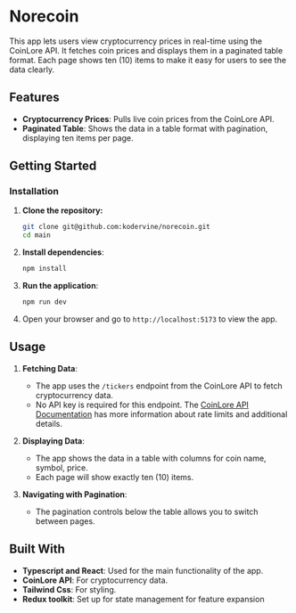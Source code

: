 # Norecoin

This app lets users view cryptocurrency prices in real-time using the CoinLore API. It fetches coin prices and displays them in a paginated table format. Each page shows ten (10) items to make it easy for users to see the data clearly.

## Features

- **Cryptocurrency Prices**: Pulls live coin prices from the CoinLore API.
- **Paginated Table**: Shows the data in a table format with pagination, displaying ten items per page.

## Getting Started

### Installation

1. **Clone the repository:**

   ```bash
   git clone git@github.com:kodervine/norecoin.git
   cd main
   ```

2. **Install dependencies**:

   ```bash
   npm install
   ```

3. **Run the application**:

   ```bash
   npm run dev
   ```

4. Open your browser and go to `http://localhost:5173` to view the app.

## Usage

1. **Fetching Data**:

   - The app uses the `/tickers` endpoint from the CoinLore API to fetch cryptocurrency data.
   - No API key is required for this endpoint. The [CoinLore API Documentation](https://www.coinlore.com/cryptocurrency-data-api) has more information about rate limits and additional details.

2. **Displaying Data**:

   - The app shows the data in a table with columns for coin name, symbol, price.
   - Each page will show exactly ten (10) items.

3. **Navigating with Pagination**:
   - The pagination controls below the table allows you to switch between pages.

## Built With

- **Typescript and React**: Used for the main functionality of the app.
- **CoinLore API**: For cryptocurrency data.
- **Tailwind Css**: For styling.
- **Redux toolkit**: Set up for state management for feature expansion
